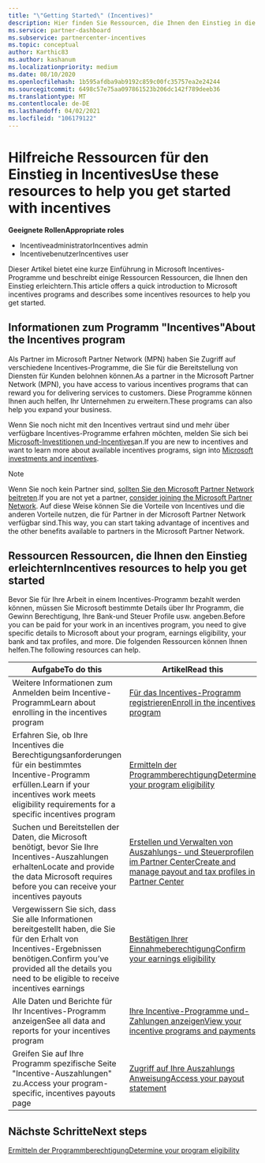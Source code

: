 ```yaml
---
title: "\"Getting Started\" (Incentives)"
description: Hier finden Sie Ressourcen, die Ihnen den Einstieg in die Incentives erleichtern. Die Schritte umfassen die Bestätigung, dass Sie die Berechtigungsanforderungen erfüllen und Bank-, Steuer-und Auszahlungs Details einreichen.
ms.service: partner-dashboard
ms.subservice: partnercenter-incentives
ms.topic: conceptual
author: Karthic83
ms.author: kashanum
ms.localizationpriority: medium
ms.date: 08/10/2020
ms.openlocfilehash: 1b595afdba9ab9192c859c00fc35757ea2e24244
ms.sourcegitcommit: 6498c57e75aa097861523b206dc142f789deeb36
ms.translationtype: MT
ms.contentlocale: de-DE
ms.lasthandoff: 04/02/2021
ms.locfileid: "106179122"
---
```

# <a name="use-these-resources-to-help-you-get-started-with-incentives"></a><span data-ttu-id="4c503-104">Hilfreiche Ressourcen für den Einstieg in Incentives</span><span class="sxs-lookup"><span data-stu-id="4c503-104">Use these resources to help you get started with incentives</span></span>

<span data-ttu-id="4c503-105">**Geeignete Rollen**</span><span class="sxs-lookup"><span data-stu-id="4c503-105">**Appropriate roles**</span></span>

- <span data-ttu-id="4c503-106">Incentiveadministrator</span><span class="sxs-lookup"><span data-stu-id="4c503-106">Incentives admin</span></span>
- <span data-ttu-id="4c503-107">Incentivebenutzer</span><span class="sxs-lookup"><span data-stu-id="4c503-107">Incentives user</span></span>

<span data-ttu-id="4c503-108">Dieser Artikel bietet eine kurze Einführung in Microsoft Incentives-Programme und beschreibt einige Ressourcen Ressourcen, die Ihnen den Einstieg erleichtern.</span><span class="sxs-lookup"><span data-stu-id="4c503-108">This article offers a quick introduction to Microsoft incentives programs and describes some incentives resources to help you get started.</span></span>

## <a name="about-the-incentives-program"></a><span data-ttu-id="4c503-109">Informationen zum Programm "Incentives"</span><span class="sxs-lookup"><span data-stu-id="4c503-109">About the Incentives program</span></span>

<span data-ttu-id="4c503-110">Als Partner im Microsoft Partner Network (MPN) haben Sie Zugriff auf verschiedene Incentives-Programme, die Sie für die Bereitstellung von Diensten für Kunden belohnen können.</span><span class="sxs-lookup"><span data-stu-id="4c503-110">As a partner in the Microsoft Partner Network (MPN), you have access to various incentives programs that can reward you for delivering services to customers.</span></span> <span data-ttu-id="4c503-111">Diese Programme können Ihnen auch helfen, Ihr Unternehmen zu erweitern.</span><span class="sxs-lookup"><span data-stu-id="4c503-111">These programs can also help you expand your business.</span></span>

<span data-ttu-id="4c503-112">Wenn Sie noch nicht mit den Incentives vertraut sind und mehr über verfügbare Incentives-Programme erfahren möchten, melden Sie sich bei [Microsoft-Investitionen und-Incentives](https://partner.microsoft.com/membership/partner-incentives)an.</span><span class="sxs-lookup"><span data-stu-id="4c503-112">If you are new to incentives and want to learn more about available incentives programs, sign into [Microsoft investments and incentives](https://partner.microsoft.com/membership/partner-incentives).</span></span>

> [!NOTE]
> <span data-ttu-id="4c503-113">Wenn Sie noch kein Partner sind, [sollten Sie den Microsoft Partner Network beitreten](https://partner.microsoft.com/membership).</span><span class="sxs-lookup"><span data-stu-id="4c503-113">If you are not yet a partner, [consider joining the Microsoft Partner Network](https://partner.microsoft.com/membership).</span></span> <span data-ttu-id="4c503-114">Auf diese Weise können Sie die Vorteile von Incentives und die anderen Vorteile nutzen, die für Partner in der Microsoft Partner Network verfügbar sind.</span><span class="sxs-lookup"><span data-stu-id="4c503-114">This way, you can start taking advantage of incentives and the other benefits available to partners in the Microsoft Partner Network.</span></span>  

## <a name="incentives-resources-to-help-you-get-started"></a><span data-ttu-id="4c503-115">Ressourcen Ressourcen, die Ihnen den Einstieg erleichtern</span><span class="sxs-lookup"><span data-stu-id="4c503-115">Incentives resources to help you get started</span></span>

<span data-ttu-id="4c503-116">Bevor Sie für Ihre Arbeit in einem Incentives-Programm bezahlt werden können, müssen Sie Microsoft bestimmte Details über Ihr Programm, die Gewinn Berechtigung, Ihre Bank-und Steuer Profile usw. angeben.</span><span class="sxs-lookup"><span data-stu-id="4c503-116">Before you can be paid for your work in an incentives program, you need to give specific details to Microsoft about your program, earnings eligibility, your bank and tax profiles, and more.</span></span> <span data-ttu-id="4c503-117">Die folgenden Ressourcen können Ihnen helfen.</span><span class="sxs-lookup"><span data-stu-id="4c503-117">The following resources can help.</span></span>

|  <span data-ttu-id="4c503-118">**Aufgabe**</span><span class="sxs-lookup"><span data-stu-id="4c503-118">**To do this**</span></span>  |  <span data-ttu-id="4c503-119">**Artikel**</span><span class="sxs-lookup"><span data-stu-id="4c503-119">**Read this**</span></span>  |
|--------------|-----------|
| <span data-ttu-id="4c503-120">Weitere Informationen zum Anmelden beim Incentive-Programm</span><span class="sxs-lookup"><span data-stu-id="4c503-120">Learn about enrolling in the incentives program</span></span> | [<span data-ttu-id="4c503-121">Für das Incentives-Programm registrieren</span><span class="sxs-lookup"><span data-stu-id="4c503-121">Enroll in the incentives program</span></span>](incentives-enroll.md)  |
| <span data-ttu-id="4c503-122">Erfahren Sie, ob Ihre Incentives die Berechtigungsanforderungen für ein bestimmtes Incentive-Programm erfüllen.</span><span class="sxs-lookup"><span data-stu-id="4c503-122">Learn if your incentives work meets eligibility requirements for a specific incentives program</span></span> | [<span data-ttu-id="4c503-123">Ermitteln der Programmberechtigung</span><span class="sxs-lookup"><span data-stu-id="4c503-123">Determine your program eligibility</span></span>](incentives-determined-your-program-eligibility.md)  |
| <span data-ttu-id="4c503-124">Suchen und Bereitstellen der Daten, die Microsoft benötigt, bevor Sie Ihre Incentives-Auszahlungen erhalten</span><span class="sxs-lookup"><span data-stu-id="4c503-124">Locate and provide the data Microsoft requires before you can receive your incentives payouts</span></span> | [<span data-ttu-id="4c503-125">Erstellen und Verwalten von Auszahlungs- und Steuerprofilen im Partner Center</span><span class="sxs-lookup"><span data-stu-id="4c503-125">Create and manage payout and tax profiles in Partner Center</span></span>](incentives-create-and-manage-your-payout-and-tax-profiles.md)  |
| <span data-ttu-id="4c503-126">Vergewissern Sie sich, dass Sie alle Informationen bereitgestellt haben, die Sie für den Erhalt von Incentives-Ergebnissen benötigen.</span><span class="sxs-lookup"><span data-stu-id="4c503-126">Confirm you’ve provided all the details you need to be eligible to receive incentives earnings</span></span> | [<span data-ttu-id="4c503-127">Bestätigen Ihrer Einnahmeberechtigung</span><span class="sxs-lookup"><span data-stu-id="4c503-127">Confirm your earnings eligibility</span></span>](incentives-confirm-your-earnings-eligibility.md)  |
| <span data-ttu-id="4c503-128">Alle Daten und Berichte für Ihr Incentives-Programm anzeigen</span><span class="sxs-lookup"><span data-stu-id="4c503-128">See all data and reports for your incentives program</span></span> | [<span data-ttu-id="4c503-129">Ihre Incentive-Programme und-Zahlungen anzeigen</span><span class="sxs-lookup"><span data-stu-id="4c503-129">View your incentive programs and payments</span></span>](understand-incentive-payouts.md)  |
| <span data-ttu-id="4c503-130">Greifen Sie auf Ihre Programm spezifische Seite "Incentive-Auszahlungen" zu.</span><span class="sxs-lookup"><span data-stu-id="4c503-130">Access your program-specific, incentives payouts page</span></span> | [<span data-ttu-id="4c503-131">Zugriff auf Ihre Auszahlungs Anweisung</span><span class="sxs-lookup"><span data-stu-id="4c503-131">Access your payout statement</span></span>](payout-statement.md)  |

## <a name="next-steps"></a><span data-ttu-id="4c503-132">Nächste Schritte</span><span class="sxs-lookup"><span data-stu-id="4c503-132">Next steps</span></span>

[<span data-ttu-id="4c503-133">Ermitteln der Programmberechtigung</span><span class="sxs-lookup"><span data-stu-id="4c503-133">Determine your program eligibility</span></span>](incentives-determined-your-program-eligibility.md)
